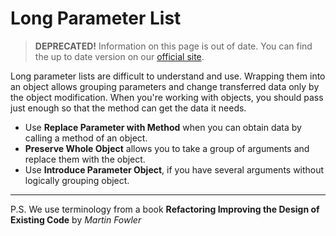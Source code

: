 # Long Parameter List

> **DEPRECATED!** Information on this page is out of date. You can find the up to date version on our [official site](https://dartcodemetrics.dev/docs/anti-patterns/long-parameter-list).

Long parameter lists are difficult to understand and use. Wrapping them into an object allows grouping parameters and change transferred data only by the object modification. When you're working with objects, you should pass just enough so that the method can get the data it needs.

* Use **Replace Parameter with Method** when you can obtain data by calling a method of an object.
* **Preserve Whole Object** allows you to take a group of arguments and replace them with the object.
* Use **Introduce Parameter Object**, if you have several arguments without logically grouping object.

***

P.S. We use terminology from a book **Refactoring Improving the Design of Existing Code** by *Martin Fowler*
